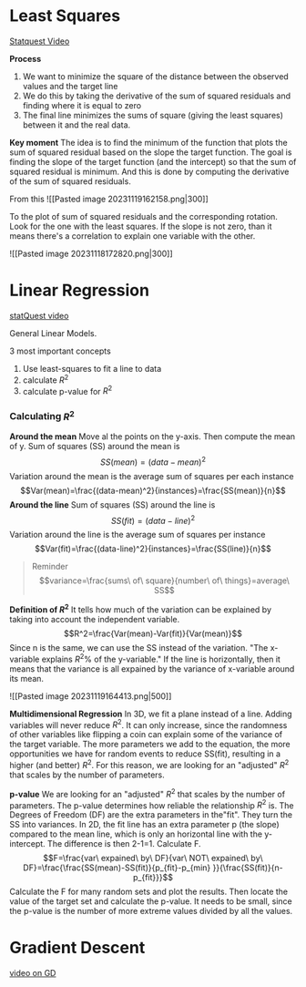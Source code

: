 # Least Squares
[Statquest Video](https://www.youtube.com/watch?v=PaFPbb66DxQ)

**Process**
1. We want to minimize the square of the distance between the observed values and the target line
2. We do this by taking the derivative of the sum of squared residuals and finding where it is equal to zero
3. The final line minimizes the sums of square (giving the least squares) between it and the real data.

**Key moment**
The idea is to find the minimum of the function that plots the sum of squared residual based on the slope the target function. The goal is finding the slope of the target function (and the intercept) so that the sum of squared residual is minimum. And this is done by computing the derivative of the sum of squared residuals.

From this
![[Pasted image 20231119162158.png|300]]

To the plot of sum of squared residuals and the corresponding rotation.
Look for the one with the least squares.
If the slope is not zero, than it means there's a correlation to explain one variable with the other.

![[Pasted image 20231118172820.png|300]]



# Linear Regression
[statQuest video](https://www.youtube.com/watch?v=nk2CQITm_eo)

General Linear Models.

3 most important concepts
1. Use least-squares to fit a line to data
2. calculate $R^2$
3. calculate p-value for $R^2$

### Calculating $R^2$
**Around the mean**
Move al the points on the y-axis. 
Then compute the mean of y.
Sum of squares (SS) around the mean is
$$SS(mean)=(data-mean)^2$$
Variation around the mean is the average sum of squares per each instance
$$Var(mean)=\frac{(data-mean)^2}{instances}=\frac{SS(mean)}{n}$$
**Around the line**
Sum of squares (SS) around the line is
$$SS(fit)=(data-line)^2$$
Variation around the line is the average sum of squares per instance
$$Var(fit)=\frac{(data-line)^2}{instances}=\frac{SS(line)}{n}$$

> Reminder
> $$variance=\frac{sums\ of\ square}{number\ of\ things}=average\ SS$$

**Definition of $R^2$**
It tells how much of the variation can be explained by taking into account the independent variable.
$$R^2=\frac{Var(mean)-Var(fit)}{Var(mean)}$$
Since n is the same, we can use the SS instead of the variation.
"The x-variable explains $R^2$% of the y-variable."
If the line is horizontally, then it means that the variance is all expained by the variance of x-variable around its mean.

![[Pasted image 20231119164413.png|500]]

**Multidimensional Regression**
In 3D, we fit a plane instead of a line.
Adding variables will never reduce $R^2$.
It can only increase, since the randomness of other variables like flipping a coin can explain some of the variance of the target variable.
The more parameters we add to the equation, the more opportunities we have for random events to reduce SS(fit), resulting in a higher (and better) $R^2$.
For this reason, we are looking for an "adjusted" $R^2$ that scales by the number of parameters.

**p-value**
We are looking for an "adjusted" $R^2$ that scales by the number of parameters.
The p-value determines how reliable the relationship $R^2$ is.
The Degrees of Freedom (DF) are the extra parameters in the"fit". They turn the SS into variances.
In 2D, the fit line has an extra parameter p (the slope) compared to the mean line, which is only an horizontal line with the y-intercept. The difference is then 2-1=1.
Calculate F.
$$F=\frac{var\ expained\ by\ DF}{var\ NOT\ expained\ by\ DF}=\frac{\frac{SS(mean)-SS(fit)}{p_{fit}-p_{min}
}}{\frac{SS(fit)}{n-p_{fit}}}$$
Calculate the F for many random sets and plot the results.
Then locate the value of the target set and calculate the p-value.
It needs to be small, since the p-value is the number of more extreme values divided by all the values.


# Gradient Descent
[video on GD](https://www.youtube.com/watch?v=sDv4f4s2SB8)


